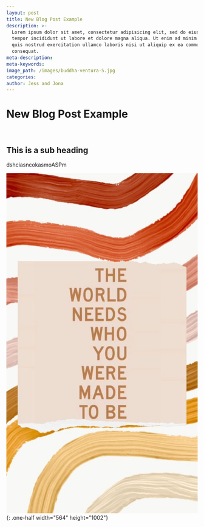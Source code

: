 ```yaml
---
layout: post
title: New Blog Post Example
description: >-
  Lorem ipsum dolor sit amet, consectetur adipisicing elit, sed do eiusmod
  tempor incididunt ut labore et dolore magna aliqua. Ut enim ad minim veniam,
  quis nostrud exercitation ullamco laboris nisi ut aliquip ex ea commodo
  consequat.
meta-description:
meta-keywords:
image_path: /images/buddha-ventura-5.jpg
categories:
author: Jess and Jona
---
```


# New Blog Post Example

&nbsp;

## This is a sub heading

dshciasncokasmoASPm&nbsp;

![](/uploads/1a6875632231b56ebc8b1e57a87d19b3-4.jpg){: .one-half width="564" height="1002"}